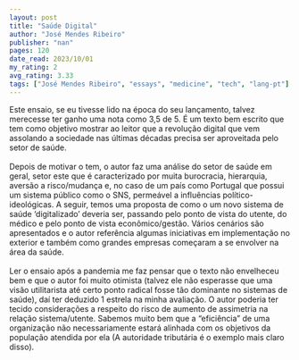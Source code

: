 ```yaml
---
layout: post
title: "Saúde Digital"
author: "José Mendes Ribeiro"
publisher: "nan"
pages: 120
date_read: 2023/10/01
my_rating: 2
avg_rating: 3.33
tags: ["José Mendes Ribeiro", "essays", "medicine", "tech", "lang-pt"]
---
```


Este ensaio, se eu tivesse lido na época do seu lançamento, talvez merecesse ter ganho uma nota como 3,5 de 5. É um texto bem escrito que tem como objetivo mostrar ao leitor que a revolução digital que vem assolando a sociedade nas últimas décadas precisa ser aproveitada pelo setor de saúde. <br/><br/>Depois de motivar o tem, o autor faz uma análise do setor de saúde em geral, setor este que é caracterizado por muita burocracia, hierarquia, aversão a risco/mudança e, no caso de um país como Portugal que possui um sistema público como o SNS, permeável a influências político-ideológicas. A seguir, temos uma proposta de como o um novo sistema de saúde ‘digitalizado’ deveria ser, passando pelo ponto de vista do utente, do médico e pelo ponto de vista econômico/gestão. Vários cenários são apresentados e o autor referência algumas iniciativas em implementação no exterior e também como grandes empresas começaram a se envolver na área da saúde. <br/><br/>Ler o ensaio após a pandemia me faz pensar que o texto não envelheceu bem e que o autor foi muito otimista (talvez ele não esperasse que uma visão utilitarista até certo ponto radical fosse tão dominante no sistemas de saúde), daí ter deduzido 1 estrela na minha avaliação. O autor poderia ter tecido considerações a respeito do risco de aumento de assimetria na relação sistema/utente. Sabemos muito bem que a “eficiência” de uma organização não necessariamente estará alinhada com os objetivos da população atendida por ela (A autoridade tributária é o exemplo mais claro disso).

